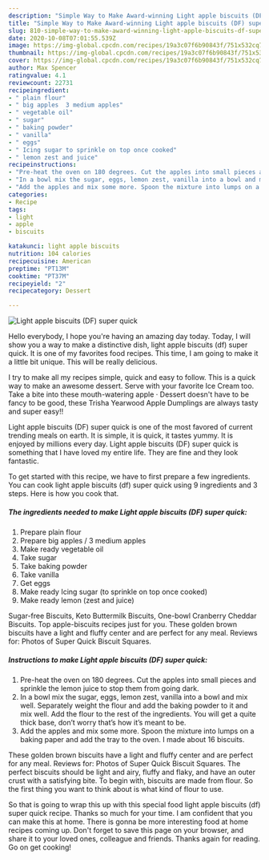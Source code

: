 ```yaml
---
description: "Simple Way to Make Award-winning Light apple biscuits (DF) super quick"
title: "Simple Way to Make Award-winning Light apple biscuits (DF) super quick"
slug: 810-simple-way-to-make-award-winning-light-apple-biscuits-df-super-quick
date: 2020-10-08T07:01:55.539Z
image: https://img-global.cpcdn.com/recipes/19a3c07f6b90843f/751x532cq70/light-apple-biscuits-df-super-quick-recipe-main-photo.jpg
thumbnail: https://img-global.cpcdn.com/recipes/19a3c07f6b90843f/751x532cq70/light-apple-biscuits-df-super-quick-recipe-main-photo.jpg
cover: https://img-global.cpcdn.com/recipes/19a3c07f6b90843f/751x532cq70/light-apple-biscuits-df-super-quick-recipe-main-photo.jpg
author: Max Spencer
ratingvalue: 4.1
reviewcount: 22731
recipeingredient:
- " plain flour"
- " big apples  3 medium apples"
- " vegetable oil"
- " sugar"
- " baking powder"
- " vanilla"
- " eggs"
- " Icing sugar to sprinkle on top once cooked"
- " lemon zest and juice"
recipeinstructions:
- "Pre-heat the oven on 180 degrees. Cut the apples into small pieces and sprinkle the lemon juice to stop them from going dark."
- "In a bowl mix the sugar, eggs, lemon zest, vanilla into a bowl and mix well. Separately weight the flour and add the baking powder to it and mix well. Add the flour to the rest of the ingredients. You will get a quite thick base, don’t worry that’s how it’s meant to be."
- "Add the apples and mix some more. Spoon the mixture into lumps on a baking paper and add the tray to the oven. I made about 16 biscuits."
categories:
- Recipe
tags:
- light
- apple
- biscuits

katakunci: light apple biscuits 
nutrition: 104 calories
recipecuisine: American
preptime: "PT13M"
cooktime: "PT37M"
recipeyield: "2"
recipecategory: Dessert

---
```



![Light apple biscuits (DF) super quick](https://img-global.cpcdn.com/recipes/19a3c07f6b90843f/751x532cq70/light-apple-biscuits-df-super-quick-recipe-main-photo.jpg)

Hello everybody, I hope you're having an amazing day today. Today, I will show you a way to make a distinctive dish, light apple biscuits (df) super quick. It is one of my favorites food recipes. This time, I am going to make it a little bit unique. This will be really delicious.

I try to make all my recipes simple, quick and easy to follow. This is a quick way to make an awesome dessert. Serve with your favorite Ice Cream too. Take a bite into these mouth-watering apple · Dessert doesn&#39;t have to be fancy to be good, these Trisha Yearwood Apple Dumplings are always tasty and super easy!!

Light apple biscuits (DF) super quick is one of the most favored of current trending meals on earth. It is simple, it is quick, it tastes yummy. It is enjoyed by millions every day. Light apple biscuits (DF) super quick is something that I have loved my entire life. They are fine and they look fantastic.


To get started with this recipe, we have to first prepare a few ingredients. You can cook light apple biscuits (df) super quick using 9 ingredients and 3 steps. Here is how you cook that.

<!--inarticleads1-->

##### The ingredients needed to make Light apple biscuits (DF) super quick:

1. Prepare  plain flour
1. Prepare  big apples / 3 medium apples
1. Make ready  vegetable oil
1. Take  sugar
1. Take  baking powder
1. Take  vanilla
1. Get  eggs
1. Make ready  Icing sugar (to sprinkle on top once cooked)
1. Make ready  lemon (zest and juice)


Sugar-free Biscuits, Keto Buttermilk Biscuits, One-bowl Cranberry Cheddar Biscuits. Top apple-biscuits recipes just for you. These golden brown biscuits have a light and fluffy center and are perfect for any meal. Reviews for: Photos of Super Quick Biscuit Squares. 

<!--inarticleads2-->

##### Instructions to make Light apple biscuits (DF) super quick:

1. Pre-heat the oven on 180 degrees. Cut the apples into small pieces and sprinkle the lemon juice to stop them from going dark.
1. In a bowl mix the sugar, eggs, lemon zest, vanilla into a bowl and mix well. Separately weight the flour and add the baking powder to it and mix well. Add the flour to the rest of the ingredients. You will get a quite thick base, don’t worry that’s how it’s meant to be.
1. Add the apples and mix some more. Spoon the mixture into lumps on a baking paper and add the tray to the oven. I made about 16 biscuits.


These golden brown biscuits have a light and fluffy center and are perfect for any meal. Reviews for: Photos of Super Quick Biscuit Squares. The perfect biscuits should be light and airy, fluffy and flaky, and have an outer crust with a satisfying bite. To begin with, biscuits are made from flour. So the first thing you want to think about is what kind of flour to use. 

So that is going to wrap this up with this special food light apple biscuits (df) super quick recipe. Thanks so much for your time. I am confident that you can make this at home. There is gonna be more interesting food at home recipes coming up. Don't forget to save this page on your browser, and share it to your loved ones, colleague and friends. Thanks again for reading. Go on get cooking!
